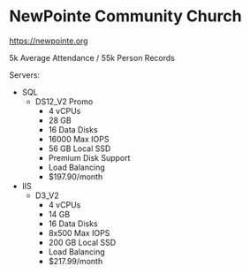 # NewPointe Community Church

https://newpointe.org

5k Average Attendance / 55k Person Records

Servers:
 - SQL
   - DS12_V2 Promo
     - 4 vCPUs
     - 28 GB
     - 16 Data Disks
     - 16000 Max IOPS
     - 56 GB Local SSD
     - Premium Disk Support
     - Load Balancing
     - $197.90/month
 - IIS
   - D3_V2
     - 4 vCPUs
     - 14 GB
     - 16 Data Disks
     - 8x500 Max IOPS
     - 200 GB Local SSD
     - Load Balancing
     - $217.99/month
 